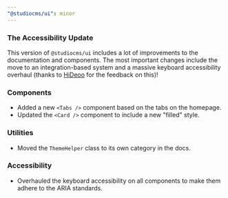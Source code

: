 ```yaml
---
"@studiocms/ui": minor
---
```


### The Accessibility Update

This version of `@studiocms/ui` includes a lot of improvements to the documentation and components. The most important changes include the move to
an integration-based system and a massive keyboard accessibility overhaul (thanks to [HiDeoo](https://github.com/HiDeoo) for the feedback on this)!

### Components

- Added a new `<Tabs />` component based on the tabs on the homepage.
- Updated the `<Card />` component to include a new "filled" style.

### Utilities

- Moved the `ThemeHelper` class to its own category in the docs.

### Accessibility

- Overhauled the keyboard accessibility on all components to make them adhere to the ARIA standards.
